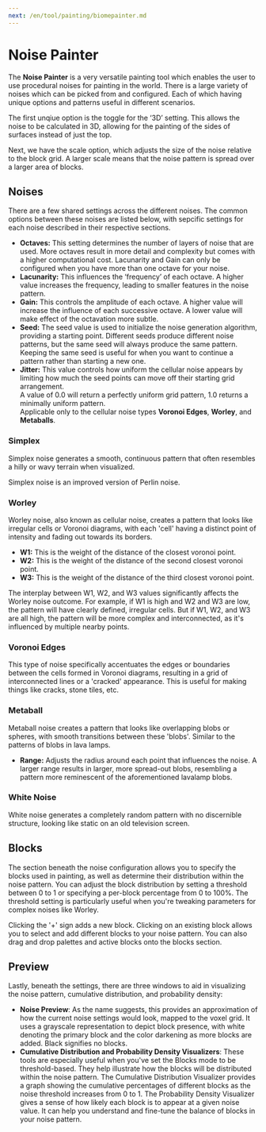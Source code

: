 ```yaml
---
next: /en/tool/painting/biomepainter.md
---
```


# Noise Painter

The **Noise Painter** is a very versatile painting tool which enables the user to use procedural noises for painting in the world. There is a large variety of noises which can be picked from and configured. Each of which having unique options and patterns useful in different scenarios.

The first unqiue option is the toggle for the ‘3D’ setting. This allows the noise to be calculated in 3D, allowing for the painting of the sides of surfaces instead of just the top.

Next, we have the scale option, which adjusts the size of the noise relative to the block grid. A larger scale means that the noise pattern is spread over a larger area of blocks.

## Noises

There are a few shared settings across the different noises. The common options between these noises are listed below, with sepcific settings for each noise described in their respective sections.

- **Octaves:** This setting determines the number of layers of noise that are used. More octaves result in more detail and complexity but comes with a higher computational cost.
Lacunarity and Gain can only be configured when you have more than one octave for your noise.
- **Lacunarity:** This influences the ‘frequency’ of each octave. A higher value increases the frequency, leading to smaller features in the noise pattern.
- **Gain:** This controls the amplitude of each octave. A higher value will increase the influence of each successive octave. A lower value will make effect of the octavation more subtle.
- **Seed:** The seed value is used to initialize the noise generation algorithm, providing a starting point. Different seeds produce different noise patterns, but the same seed will always produce the same pattern. Keeping the same seed is useful for when you want to continue a pattern rather than starting a new one.
- **Jitter:** This value controls how uniform the cellular noise appears by limiting how much the seed points can move off their starting grid arrangement.<br>
A value of 0.0 will return a perfectly uniform grid pattern, 1.0 returns a minimally uniform pattern.<br>
Applicable only to the cellular noise types **Voronoi Edges**, **Worley**, and **Metaballs**. 

### Simplex
    
Simplex noise generates a smooth, continuous pattern that often resembles a hilly or wavy terrain when visualized.

Simplex noise is an improved version of Perlin noise.
    
### Worley
    
Worley noise, also known as cellular noise, creates a pattern that looks like irregular cells or Voronoi diagrams, with each 'cell' having a distinct point of intensity and fading out towards its borders.
    
- **W1:** This is the weight of the distance of the closest voronoi point.
- **W2:** This is the weight of the distance of the second closest voronoi point.
- **W3:** This is the weight of the distance of the third closest voronoi point.
    
The interplay between W1, W2, and W3 values significantly affects the Worley noise outcome. For example, if W1 is high and W2 and W3 are low, the pattern will have clearly defined, irregular cells. But if W1, W2, and W3 are all high, the pattern will be more complex and interconnected, as it's influenced by multiple nearby points.
    
### Voronoi Edges
    
This type of noise specifically accentuates the edges or boundaries between the cells formed in Voronoi diagrams, resulting in a grid of interconnected lines or a 'cracked' appearance. This is useful for making things like cracks, stone tiles, etc.
    
### Metaball
    
Metaball noise creates a pattern that looks like overlapping blobs or spheres, with smooth transitions between these 'blobs'. Similar to the patterns of blobs in lava lamps.
    
- **Range:** Adjusts the radius around each point that influences the noise. A larger range results in larger, more spread-out blobs, resembling a pattern more reminescent of the aforementioned lavalamp blobs.
    
### White Noise
    
White noise generates a completely random pattern with no discernible structure, looking like static on an old television screen.

## Blocks  

The section beneath the noise configuration allows you to specify the blocks used in painting, as well as determine their distribution within the noise pattern. You can adjust the block distribution by setting a threshold between 0 to 1 or specifying a per-block percentage from 0 to 100%. The threshold setting is particularly useful when you're tweaking parameters for complex noises like Worley.

Clicking the '+' sign adds a new block. Clicking on an existing block allows you to select and add different blocks to your noise pattern. You can also drag and drop palettes and active blocks onto the blocks section.

## Preview

Lastly, beneath the settings, there are three windows to aid in visualizing the noise pattern, cumulative distribution, and probability density:

- **Noise Preview**: As the name suggests, this provides an approximation of how the current noise settings would look, mapped to the voxel grid. It uses a grayscale representation to depict block presence, with white denoting the primary block and the color darkening as more blocks are added. Black signifies no blocks.
- **Cumulative Distribution and Probability Density Visualizers**: These tools are especially useful when you've set the Blocks mode to be threshold-based. They help illustrate how the blocks will be distributed within the noise pattern. The Cumulative Distribution Visualizer provides a graph showing the cumulative percentages of different blocks as the noise threshold increases from 0 to 1. The Probability Density Visualizer gives a sense of how likely each block is to appear at a given noise value. It can help you understand and fine-tune the balance of blocks in your noise pattern.
